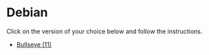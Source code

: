 # Debian

Click on the version of your choice below and follow the instructions.

- [Bullseye (11)](bullseye/)
